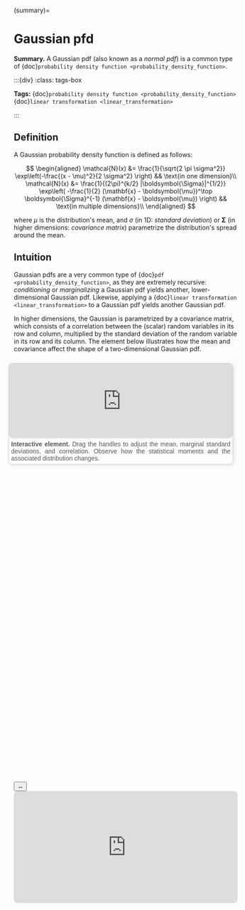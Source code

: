 (summary)=

# Gaussian pfd

**Summary.** A Gaussian pdf (also known as a *normal pdf*) is a common type of {doc}`probability density function <probability_density_function>`.

:::{div}
:class: tags-box

**Tags:** <span class="tag-pill">{doc}`probability density function <probability_density_function>`</span>  <span class="tag-pill">{doc}`linear transformation <linear_transformation>`</span> 

:::

<!-- hidden-tag:statistics -->

## Definition

A Gaussian probability density function is defined as follows:

$$
\begin{aligned}
    \mathcal{N}(x) &= \frac{1}{\sqrt{2 \pi \sigma^2}} \exp\left(-\frac{(x - \mu)^2}{2 \sigma^2} \right) && \text{in one dimension}\\
    \mathcal{N}(x) &= \frac{1}{(2\pi)^{k/2} |\boldsymbol{\Sigma}|^{1/2}} \exp\left( -\frac{1}{2} (\mathbf{x} - \boldsymbol{\mu})^\top \boldsymbol{\Sigma}^{-1} (\mathbf{x} - \boldsymbol{\mu}) \right) && \text{in multiple dimensions}\\
\end{aligned}
$$

where $\mu$ is the distribution's mean, and $\sigma$ (in 1D: *standard deviation*) or $\boldsymbol{\Sigma}$ (in higher dimensions: *covariance matrix*) parametrize the distribution's spread around the mean. 

## Intuition

Gaussian pdfs are a very common type of {doc}`pdf <probability_density_function>`, as they are extremely recursive: *conditioning* or *marginalizing* a Gaussian pdf yields another, lower-dimensional Gaussian pdf. Likewise, applying a {doc}`linear transformation <linear_transformation>` to a Gaussian pdf yields another Gaussian pdf. 

In higher dimensions, the Gaussian is parametrized by a covariance matrix, which consists of a correlation between the (scalar) random variables in its row and column, multiplied by the standard deviation of the random variable in its row and its column. The element below illustrates how the mean and covariance affect the shape of a two-dimensional Gaussian pdf.

<div style="float: right; width: 100%; margin: 10px; border: 1px solid #ccc; border-radius: 8px; box-shadow: 2px 2px 10px rgba(0, 0, 0, 0.1);">
    <iframe src="https://maxramgraber.github.io/MASTER/main/_static/elements/Gaussian_pdf.html" style="width: 100%; aspect-ratio: 3 / 1; border: none; border-radius: 8px;"></iframe>
    <div style="text-align: justify; padding: 5px; font-size: 14px; font-family: Arial, sans-serif; color: #555;">
        <strong>Interactive element.</strong> Drag the handles to adjust the mean, marginal standard deviations, and correlation. Observe how the statistical moments and the associated distribution changes. 
    </div>
</div>

```{div} sticky-variable-table
### Nomenclature
| Variable  | Description  |
|-------|--------|
| $x$ | continuous random variable |
| $p(x)$ | probability density function |
| $\mathcal{N}$ | Gaussian pdf |
| $\mu$ | scalar mean |
| $\boldsymbol{\mu}$ | multivariate mean |
| $\sigma$ | standard deviation |
| $\boldsymbol{\Sigma}$ | covariance matrix |
```

<div id="sticky-iframe-container" background="white">
  <button id="toggle-iframe">↔</button>
  <iframe id="sticky-iframe" src="https://maxramgraber.github.io/MASTER/main/_static/elements/navigation.html" style="width: 100%; aspect-ratio: 2 / 1; border: none; border-radius: 8px; background: white"></iframe>
</div>
